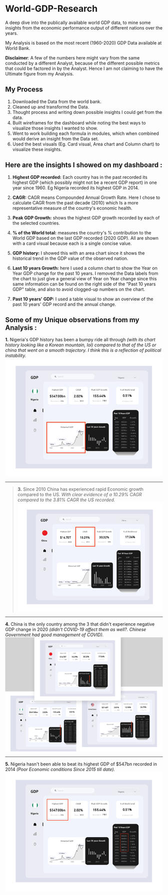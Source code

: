 # World-GDP-Research
A deep dive into the publically available world GDP data, to mine some insights from the economic performance output of different nations over the years.

My Analysis is based on the most recent (1960-2020) GDP Data available at World Bank. 

**Disclaimer**: A few of the numbers here might vary from the same conducted by a different Analyst, because of the different possible metrics that could be factored in by the Analyst. Hence I am not claiming to have the Ultimate figure from my Analysis.

## My Process
1. Downloaded the Data from the world bank.
2. Cleaned up and transformd the Data.
3. Thought process and writing down possible insights I could get from the data. 
4. Built wireframes for the dashboard while noting the best ways to visualize those insights I wanted to show.
5. Went to work building each formula in modules, which when combined would derive an insight from the Data set.
6. Used the best visuals (Eg. Card visual, Area chart and Column chart) to visualize these insights. 


## Here are the insights I showed on my dashboard :
1. **Highest GDP recorded:** Each country has in the past recorded its highest GDP (which possibly might not be a recent GDP report) in one year since 1960. Eg Nigeria recorded its highest GDP in 2014.

2. **CAGR:** CAGR means Compounded Annual Growth Rate. Here I chose to calculate CAGR from the past decade (2010) which Is a more representative measure of the country's economic health.

3. **Peak GDP Growth:** shows the highest GDP growth recorded by each of the selected countries.

4. **% of the World total:** measures the country's % contribution to the World GDP based on the last GDP recorded (2020 GDP). All are shown with a card visual because each is a single concise value.

5. **GDP history:** I showed this with an area chart since it shows the historical trend in the GDP value of the observed nation.

6. **Last 10 years Growth:** here I used a column chart to show the Year on Year GDP change for the past 10 years. I removed the Data labels from the chart to just give a general view of Year on Year change since this same information can be found on the right side of the "Past 10 years GDP" table, and also to avoid clogged-up numbers on the chart.

7. **Past 10 years' GDP:** I used a table visual to show an overview of the past 10 years' GDP record and the annual change.

## Some of my Unique observations from my Analysis :
**1.** Nigeria's GDP history has been a bumpy ride all through _(with its chart history looking like a Korean mountain, lol) compared to that of the US or china that went on a smooth trajectory. I think this is a reflection of political instability._
![](https://github.com/Driplytics/World-GDP-Research/blob/main/Nigeria%20Bumpy%20History.png) 



___  
>**3.** Since 2010 China has experienced rapid Economic growth compared to the US. _With clear evidence of a 10.29% CAGR compared to the 3.81% CAGR the US recorded._
![](https://github.com/Driplytics/World-GDP-Research/blob/main/China's%20Rapid%20Growth.png)

___
**4.**  China is the only country among the 3 that didn't experience negative GDP change in 2020 _(didn't COVID-19 affect them as well?. Chinese Government had good management of COVID)._
![](https://github.com/Driplytics/World-GDP-Research/blob/main/Positive%202020%20for%20China.png)

___
**5.** Nigeria hasn't been able to beat its highest GDP of $547bn recorded in 2014 _(Poor Economic conditions Since 2015 till date)._
![](https://github.com/Driplytics/World-GDP-Research/blob/main/Nigeria%20didnt%20beat%20highest%20GDP%20.png)








